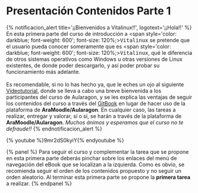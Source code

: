 # Presentación Contenidos Parte 1

{% notificacion_alert title='¡¡Bienvenidos a Vitalinux!!', logotext='¡¡Hola!!' %}
En esta primera parte del curso de introducción a <span style='color: darkblue; font-weight: 600'; font-size: 120%;><tt>Vitalinux</tt></span> se pretende que el usuario pueda conocer someramente que es <span style='color: darkblue; font-weight: 600'; font-size: 120%;><tt>Vitalinux</tt></span>, qué le diferencia de otros sistemas operativos como Windows u otras versiones de Linux existentes, de donde poder descargarlo, y así poder probar su funcionamiento más adelante.
<br/><br/>
Es recomendable, si no  lo has hecho ya, que le eches un ojo al siguiente <a href="https://youtu.be/9mr2dS0kyiY">Videotutorial</a>, donde se lleva a cabo una breve bienvenida a los participantes del curso de Aularagon, y se les explica las ventajas de seguir los contenidos del curso a través del <a href="https://catedu.gitbooks.io/curso-vitalinux/content/">GitBook</a> en lugar de hacer uso de la plataforma de <b>AraMoodle/Aularagon</b>. En cualquier caso, las tareas a realizar, entregar y valorar, sí o sí, se harán a través de la plataforma de <b>AraMoodle/Aularagon</b>. <em>Muchos ánimos y esperamos que el curso no te defraude!!</em>
{% endnotificacion_alert %}

{% youtube %}9mr2dS0kyiY{% endyoutube %}


{% panel %}
Para seguir el curso y complementar la tarea que se propone en esta primera parte deberás pinchar sobre los enlaces del menú de navegación del eBook que se localizan a la izquierda.  Como es obvio, se recomienda seguir el orden de los contenidos propuesto y no seguir un orden aleatorio.  Al terminar esta primera parte se propone la **primera tarea** a realizar.
{% endpanel %}
